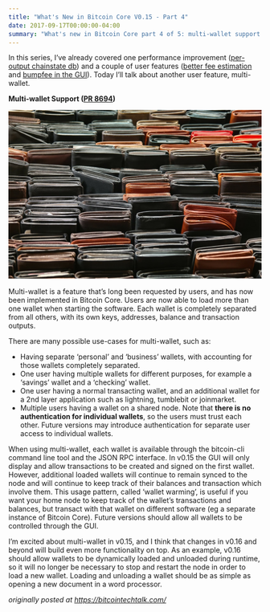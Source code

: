 ```yaml
---
title: "What's New in Bitcoin Core V0.15 - Part 4"
date: 2017-09-17T00:00:00-04:00
summary: "What's new in Bitcoin Core part 4 of 5: multi-wallet support."
---
```


In this series, I’ve already covered one performance improvement ([per-output
chainstate
db](https://johnnewbery.com/post/whats-new-in-bitcoin-core-v0.15-pt1/))
and a couple of user features ([better fee
estimation](https://johnnewbery.com/post/whats-new-in-bitcoin-core-v0.15-pt2/)
and [bumpfee in the
GUI](https://johnnewbery.com/post/whats-new-in-bitcoin-core-v0.15-pt3/)).
Today I’ll talk about another user feature, multi-wallet.

**Multi-wallet Support ([PR
8694](https://github.com/bitcoin/bitcoin/pull/8694))**

<img src="./multiwallet.jpeg" class="center-img">

Multi-wallet is a feature that’s long been requested by users, and has now been
implemented in Bitcoin Core. Users are now able to load more than one wallet
when starting the software. Each wallet is completely separated from all others,
with its own keys, addresses, balance and transaction outputs.

There are many possible use-cases for multi-wallet, such as:

* Having separate ‘personal’ and ‘business’ wallets, with accounting for those
wallets completely separated.
* One user having multiple wallets for different purposes, for example a ‘savings’
wallet and a ‘checking’ wallet.
* One user having a normal transacting wallet, and an additional wallet for a 2nd
layer application such as lightning, tumblebit or joinmarket.
* Multiple users having a wallet on a shared node. Note that **there is no
authentication for individual wallets**, so the users must trust each other.
Future versions may introduce authentication for separate user access to
individual wallets.

When using multi-wallet, each wallet is available through the bitcoin-cli
command line tool and the JSON RPC interface. In v0.15 the GUI will only display
and allow transactions to be created and signed on the first wallet. However,
additional loaded wallets will continue to remain synced to the node and will
continue to keep track of their balances and transaction which involve them.
This usage pattern, called ‘wallet warming’, is useful if you want your home
node to keep track of the wallet’s transactions and balances, but transact with
that wallet on different software (eg a separate instance of Bitcoin Core).
Future versions should allow all wallets to be controlled through the GUI.

I’m excited about multi-wallet in v0.15, and I think that changes in v0.16 and
beyond will build even more functionality on top. As an example, v0.16 should
allow wallets to be dynamically loaded and unloaded during runtime, so it will
no longer be necessary to stop and restart the node in order to load a new
wallet. Loading and unloading a wallet should be as simple as opening a new
document in a word processor.

_originally posted at https://bitcointechtalk.com/_
